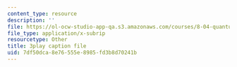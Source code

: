 ```yaml
---
content_type: resource
description: ''
file: https://ol-ocw-studio-app-qa.s3.amazonaws.com/courses/8-04-quantum-physics-i-spring-2016/7df50dca8e76555e8985fd3b8d70241b_m7UT2Hr465o.vtt
file_type: application/x-subrip
resourcetype: Other
title: 3play caption file
uid: 7df50dca-8e76-555e-8985-fd3b8d70241b
---
```

